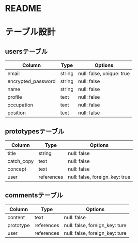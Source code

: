 # README

# テーブル設計
## usersテーブル
|Column                 |Type       |Options                |
|-----------------------|-----------|-----------------------|
|email                  |string     | null: false, unique: true|
|encrypted_password     |string     | null: false           |
|name                   |string     | null: false           |
|profile                |text       | null: false           |
|occupation             |text       | null: false           |
|position               |text       | null: false           |
## prototypesテーブル
|Column                 |Type       |Options                |
|-----------------------|-----------|-----------------------|
|title                  |string     | null: false           |
|catch_copy             |text       | null: false           |
|concept                |text       | null: false           |
|user                   |references | null: false, foreign_key: true|
## commentsテーブル
|Column                 |Type       |Options                |
|-----------------------|-----------|-----------------------|
|content                |text       | null: false           |
|prototype              |references | null: false, foreign_key: ture|
|user                   |references | null: false, foreign_key: ture|
